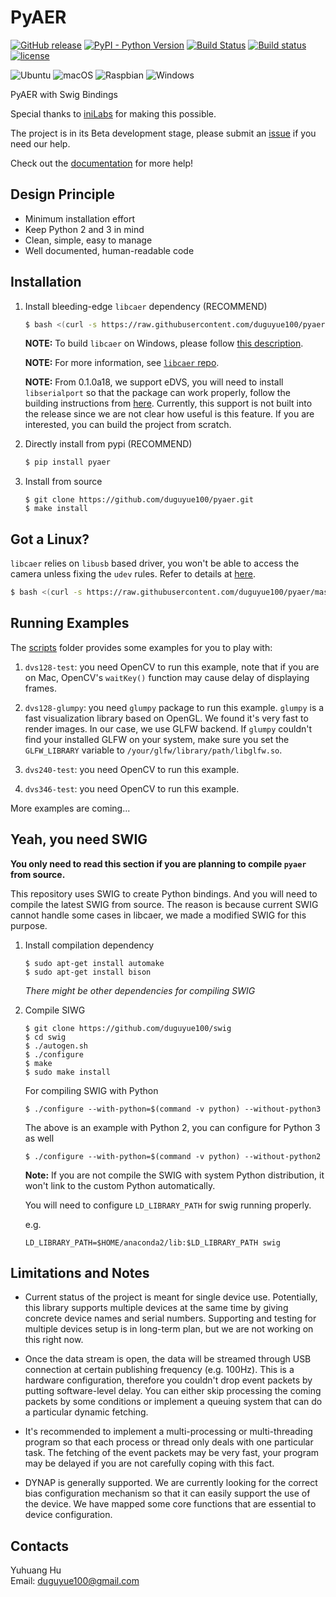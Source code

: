 # PyAER

[![GitHub release](https://img.shields.io/github/release/duguyue100/pyaer.svg?style=flat-square)](https://github.com/duguyue100/pyaer)
[![PyPI - Python Version](https://img.shields.io/pypi/pyversions/pyaer.svg?style=flat-square)](https://pypi.org/project/pyaer/)
[![Build Status](https://api.travis-ci.org/duguyue100/pyaer.svg?branch=master)](https://travis-ci.org/duguyue100/pyaer)
[![Build status](https://ci.appveyor.com/api/projects/status/uf13jm7690abu11i/branch/master?svg=true)](https://ci.appveyor.com/project/duguyue100/pyaer/branch/master)
[![license](https://img.shields.io/github/license/duguyue100/pyaer.svg)](https://github.com/duguyue100/pyaer/blob/master/LICENSE)

![Ubuntu](https://img.shields.io/badge/OS-Ubuntu-orange.svg)
![macOS](https://img.shields.io/badge/OS-macOS-orange.svg)
![Raspbian](https://img.shields.io/badge/OS-Raspbian%20Stretch-orange.svg)
![Windows](https://img.shields.io/badge/OS-Windows-orange.svg)

PyAER with Swig Bindings

Special thanks to [iniLabs](http://inilabs.com/) for making this possible.

The project is in its Beta development stage, please submit an [issue](https://github.com/duguyue100/pyaer/issues) if you need our help.

Check out the [documentation](https://dgyblog.com/pyaer-doc/) for more help!

## Design Principle

+ Minimum installation effort
+ Keep Python 2 and 3 in mind
+ Clean, simple, easy to manage
+ Well documented, human-readable code

## Installation

1. Install bleeding-edge `libcaer` dependency (RECOMMEND)

    ```bash
    $ bash <(curl -s https://raw.githubusercontent.com/duguyue100/pyaer/master/install-libcaer.sh)
    ```

    __NOTE:__ To build `libcaer` on Windows, please follow [this description](https://github.com/inilabs/libcaer/blob/master/README.Windows).

    __NOTE:__ For more information, see [`libcaer` repo](https://github.com/inilabs/libcaer).

    __NOTE:__ From 0.1.0a18, we support eDVS, you will need to install `libserialport` so that the package can work properly, follow the building instructions from [here](https://sigrok.org/wiki/Libserialport). Currently, this support is not built into the release since we are not clear how useful is this feature. If you are interested, you can build the project from scratch.

2. Directly install from pypi (RECOMMEND)

    ```bash
    $ pip install pyaer
    ```

3. Install from source

    ```
    $ git clone https://github.com/duguyue100/pyaer.git
    $ make install
    ```

## Got a Linux?

`libcaer` relies on `libusb` based driver, you won't be able
to access the camera unless fixing the `udev` rules. Refer to details
at [here](https://inivation.com/support/hardware/davis240/#linux).

```bash
$ bash <(curl -s https://raw.githubusercontent.com/duguyue100/pyaer/master/install-udev.sh)
```

## Running Examples

The [scripts](./scripts) folder provides some examples for you to play with:

1. `dvs128-test`: you need OpenCV to run this example, note that if you are on Mac, OpenCV's `waitKey()` function may cause delay of displaying frames.

2. `dvs128-glumpy`: you need `glumpy` package to run this example. `glumpy` is a fast visualization library based on OpenGL. We found it's very fast to render images. In our case, we use GLFW backend. If `glumpy` couldn't find your installed GLFW on your system, make sure you set the `GLFW_LIBRARY` variable to `/your/glfw/library/path/libglfw.so`.

3. `dvs240-test`: you need OpenCV to run this example.

4. `dvs346-test`: you need OpenCV to run this example.

More examples are coming...

## Yeah, you need SWIG

__You only need to read this section if you are planning to compile
`pyaer` from source.__

This repository uses SWIG to create Python bindings. And you will need to
compile the latest SWIG from source. The reason is because current SWIG
cannot handle some cases in libcaer, we made a modified SWIG for this purpose.

1. Install compilation dependency

    ```
    $ sudo apt-get install automake
    $ sudo apt-get install bison
    ```

    _There might be other dependencies for compiling SWIG_

2. Compile SIWG

    ```
    $ git clone https://github.com/duguyue100/swig
    $ cd swig
    $ ./autogen.sh
    $ ./configure
    $ make
    $ sudo make install
    ```

    For compiling SWIG with Python

    ```
    $ ./configure --with-python=$(command -v python) --without-python3
    ```

    The above is an example with Python 2, you can configure for Python 3 as well

    ```
    $ ./configure --with-python=$(command -v python) --without-python2
    ```

    __Note:__ If you are not compile the SWIG with system Python distribution,
    it won't link to the custom Python automatically.

    You will need to configure `LD_LIBRARY_PATH` for swig running properly.

    e.g.

    ```
    LD_LIBRARY_PATH=$HOME/anaconda2/lib:$LD_LIBRARY_PATH swig
    ```

## Limitations and Notes

+ Current status of the project is meant for single device use. Potentially,
this library supports multiple devices at the same time by giving concrete
device names and serial numbers. Supporting and testing for multiple devices
setup is in long-term plan, but we are not working on this right now.

+ Once the data stream is open, the data will be streamed through USB connection
at certain publishing frequency (e.g. 100Hz). This is a hardware configuration,
therefore you couldn't drop event packets by putting software-level delay.
You can either skip processing the coming packets by some conditions or
implement a queuing system that can do a particular dynamic fetching.

+ It's recommended to implement a multi-processing or multi-threading
program so that each process or thread only deals with one particular task.
The fetching of the event packets may be very fast, your program may be delayed
if you are not carefully coping with this fact.

+ DYNAP is generally supported. We are currently looking for the correct
bias configuration mechanism so that it can easily support the use of the
device. We have mapped some core functions that are essential to device
configuration.

## Contacts

Yuhuang Hu  
Email: duguyue100@gmail.com
